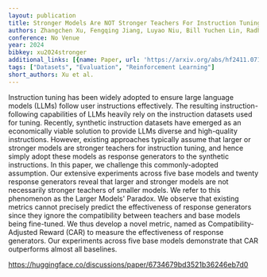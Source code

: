 ```yaml
---
layout: publication
title: Stronger Models Are NOT Stronger Teachers For Instruction Tuning
authors: Zhangchen Xu, Fengqing Jiang, Luyao Niu, Bill Yuchen Lin, Radha Poovendran
conference: No Venue
year: 2024
bibkey: xu2024stronger
additional_links: [{name: Paper, url: 'https://arxiv.org/abs/hf2411.07133'}]
tags: ["Datasets", "Evaluation", "Reinforcement Learning"]
short_authors: Xu et al.
---
```

Instruction tuning has been widely adopted to ensure large language models (LLMs) follow user instructions effectively. The resulting instruction-following capabilities of LLMs heavily rely on the instruction datasets used for tuning. Recently, synthetic instruction datasets have emerged as an economically viable solution to provide LLMs diverse and high-quality instructions. However, existing approaches typically assume that larger or stronger models are stronger teachers for instruction tuning, and hence simply adopt these models as response generators to the synthetic instructions. In this paper, we challenge this commonly-adopted assumption. Our extensive experiments across five base models and twenty response generators reveal that larger and stronger models are not necessarily stronger teachers of smaller models. We refer to this phenomenon as the Larger Models' Paradox. We observe that existing metrics cannot precisely predict the effectiveness of response generators since they ignore the compatibility between teachers and base models being fine-tuned. We thus develop a novel metric, named as Compatibility-Adjusted Reward (CAR) to measure the effectiveness of response generators. Our experiments across five base models demonstrate that CAR outperforms almost all baselines.

https://huggingface.co/discussions/paper/6734679bd3521b36246eb7d0